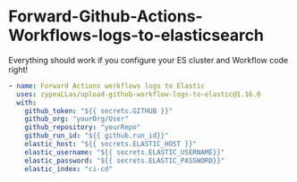 # Forward-Github-Actions-Workflows-logs-to-elasticsearch


Everything should work if you configure your ES cluster and Workflow code right!


```yaml
- name: Forward Actions workflows logs to Elastic
  uses: zypeaLLas/upload-github-workflow-logs-to-elastic@1.16.0
  with:
    github_token: "${{ secrets.GITHUB }}"
    github_org: "yourOrg/User"
    github_repository: "yourRepo"
    github_run_id: "${{ github.run_id}}"
    elastic_host: "${{ secrets.ELASTIC_HOST }}"
    elastic_username: "${{ secrets.ELASTIC_USERNAME}}"
    elastic_password: "${{ secrets.ELASTIC_PASSWORD}}"
    elastic_index: "ci-cd"
